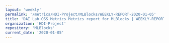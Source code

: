 ```yaml
---
layout: 'weekly'
permalink: '/metrics/HDI-Project/MLBlocks/WEEKLY-REPORT-2020-01-05'
title: 'DAI Lab OSS Metrics Metrics report for MLBlocks | WEEKLY-REPORT-2020-01-05'
organization: 'HDI-Project'
repository: 'MLBlocks'
current_date: '2020-01-05'
---
```

